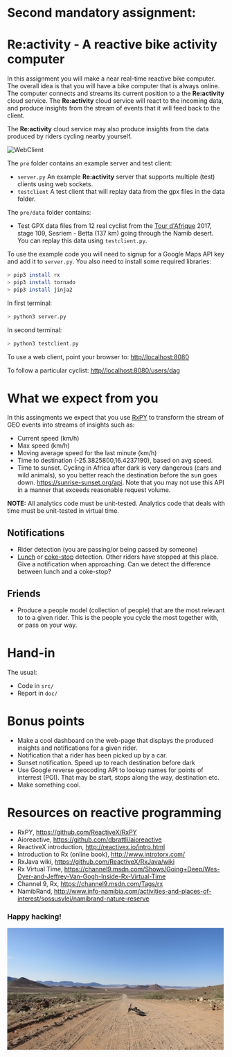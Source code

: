 # Second mandatory assignment:
# Re:activity - A reactive bike activity computer

In this assignment you will make a near real-time reactive bike computer. The overall idea is that you will have a bike computer that is always online. The computer connects and streams its current position to a the **Re:activity** cloud service. The **Re:activity** cloud service will react to the incoming data, and produce insights from the stream of events that it will feed back to the client.

The **Re:activity** cloud service may also produce insights from the data produced by riders cycling nearby yourself.

![WebClient](./pre/img/webclient.png)

The `pre` folder contains an example server and test client:

* `server.py` An example **Re:activity** server that supports multiple (test) clients using web sockets.
* `testclient` A test client that will replay data from the gpx files in the data folder.

The `pre/data` folder contains:
* Test GPX data files from 12 real cyclist from the [Tour d'Afrique](http://tdaglobalcycling.com/tour-dafrique) 2017, stage 109, Sesriem - Betta (137 km) going through the Namib desert. You can replay this data using `testclient.py`.

To use the example code you will need to signup for a Google Maps API key and add it to `server.py`. You also need to install some required libraries:

```bash
> pip3 install rx
> pip3 install tornado
> pip3 install jinja2
```

In first terminal:
```bash
> python3 server.py
```

In second terminal:
```bash
> python3 testclient.py
```

To use a web client, point your browser to:
[http//localhost:8080](http//localhost:8080)

To follow a particular cyclist:
[http//localhost:8080/users/dag](http//localhost:8080/users/dag)

# What we expect from you

In this assingments we expect that you use [RxPY](https://github.com/ReactiveX/RxPY) to transform the stream of GEO events into streams of insights such as:

* Current speed (km/h)
* Max speed (km/h)
* Moving average speed for the last minute (km/h)
* Time to destination (-25.3825800,16.4237190), based on avg speed.
* Time to sunset. Cycling in Africa after dark is very dangerous (cars and wild animals), so you better reach the destination before the sun goes down. https://sunrise-sunset.org/api. Note that you may not use this API in a manner that exceeds reasonable request volume.

**NOTE:** All analytics code must be unit-tested. Analytics code that deals with time must be unit-tested in virtual time.

## Notifications

* Rider detection (you are passing/or being passed by someone)
* [Lunch](http://tdaglobalcycling.com/2013/04/the-lunch-truck/) or [coke-stop](http://tdaglobalcycling.com/2015/03/i-really-want-a-coke-stop/) detection. Other riders have stopped at this place. Give a notification when approaching. Can we detect the difference between lunch and a coke-stop?

## Friends

* Produce a people model (collection of people) that are the most relevant to to a given rider. This is the people you cycle the most together with, or pass on your way.

# Hand-in

The usual:

* Code in `src/`
* Report in `doc/`

# Bonus points

* Make a cool dashboard on the web-page that displays the produced insights and notifications for a given rider.
* Notification that a rider has been picked up by a car.
* Sunset notification. Speed up to reach destination before dark
* Use Google reverse geocoding API to lookup names for points of interrest (POI). That may be start, stops along the way, destination etc.
* Make something cool.

# Resources on reactive programming

* RxPY, https://github.com/ReactiveX/RxPY
* Aioreactive, https://github.com/dbrattli/aioreactive
* ReactiveX introduction, http://reactivex.io/intro.html
* Introduction to Rx (online book), http://www.introtorx.com/
* RxJava wiki, https://github.com/ReactiveX/RxJava/wiki
* Rx Virtual Time, https://channel9.msdn.com/Shows/Going+Deep/Wes-Dyer-and-Jeffrey-Van-Gogh-Inside-Rx-Virtual-Time
* Channel 9, Rx, https://channel9.msdn.com/Tags/rx
* NamibRand, http://www.info-namibia.com/activities-and-places-of-interest/sossusvlei/namibrand-nature-reserve

### Happy hacking!

![NamibRand](./pre/img/namibrand.jpg)


